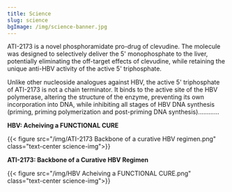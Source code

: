 ```yaml
---
title: Science
slug: science
bgImage: /img/science-banner.jpg
---
```

ATI-2173 is a novel phosphoramidate pro-drug of clevudine. The molecule was designed to selectively deliver the 5' monophosphate to the liver, potentially eliminating the off-target effects of clevudine, while retaining the unique anti-HBV activity of the active 5' triphosphate.

Unlike other nucleoside analogues against HBV, the active 5' triphosphate of ATI-2173 is not a chain terminator. It binds to the active site of the HBV polymerase, altering the structure of the enzyme, preventing its own incorporation into DNA, while inhibiting all stages of HBV DNA synthesis (priming, priming polymerization and post-priming DNA synthesis)............


<p class="text-center science-subhead"><strong>HBV: Acheiving a FUNCTIONAL CURE</strong></p>

{{< figure src="/img/ATI-2173 Backbone of a curative HBV regimen.png"  class="text-center science-img">}}

<p class="text-center science-subhead"><strong>ATI-2173: Backbone of a Curative HBV Regimen</strong></p>
 
{{< figure src="/img/HBV Acheiving a FUNCTIONAL CURE.png"  class="text-center science-img">}}
